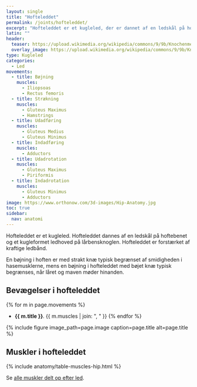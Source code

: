```yaml
---
layout: single
title: "Hofteleddet"
permalink: /joints/hofteleddet/
excerpt: "Hofteleddet er et kugleled, der er dannet af en ledskål på hoftebenet og et ledhoved på lårbensknoglen. Leddet er forstærket af kraftige ledbånd, der begrænser stræknings- og udadføringsbevægelser."
latin: ""
header:
  teaser: https://upload.wikimedia.org/wikipedia/commons/9/9b/Knochenmetastase_Mamma-Ca_Becken_02.jpg
  overlay_image: https://upload.wikimedia.org/wikipedia/commons/9/9b/Knochenmetastase_Mamma-Ca_Becken_02.jpg
type: Kugleled
categories:
  - Led
movements:
  - title: Bøjning
    muscles:
      - Iliopsoas
      - Rectus femoris
  - title: Strækning
    muscles:
      - Gluteus Maximus
      - Hamstrings
  - title: Udadføring
    muscles:
      - Gluteus Medius
      - Gluteus Minimus
  - title: Indadføring
    muscles:
      - Adductors
  - title: Udadrotation
    muscles:
      - Gluteus Maximus
      - Piriformis
  - title: Indadrotation
    muscles:
      - Gluteus Minimus
      - Adductors
image: https://www.orthonow.com/3d-images/Hip-Anatomy.jpg
toc: true
sidebar:
  nav: anatomi
---
```


Hofteleddet er et kugleled. Hofteleddet dannes af en ledskål på hoftebenet og et kugleformet ledhoved på lårbensknoglen. Hofteleddet er forstærket af kraftige ledbånd.

En bøjning i hoften er med strakt knæ typisk begrænset af smidigheden i hasemusklerne, mens en bøjning i hofteleddet med bøjet knæ typisk begrænses, når låret og maven møder hinanden.

## Bevægelser i hofteleddet

{% for m in page.movements %}
- **{{ m.title }}**.
  {{ m.muscles | join: ", " }}
{% endfor %}

{% include figure image_path=page.image caption=page.title alt=page.title %}

## Muskler i hofteleddet

{% include anatomy/table-muscles-hip.html %}

Se [alle muskler delt op efter led](/led/).
